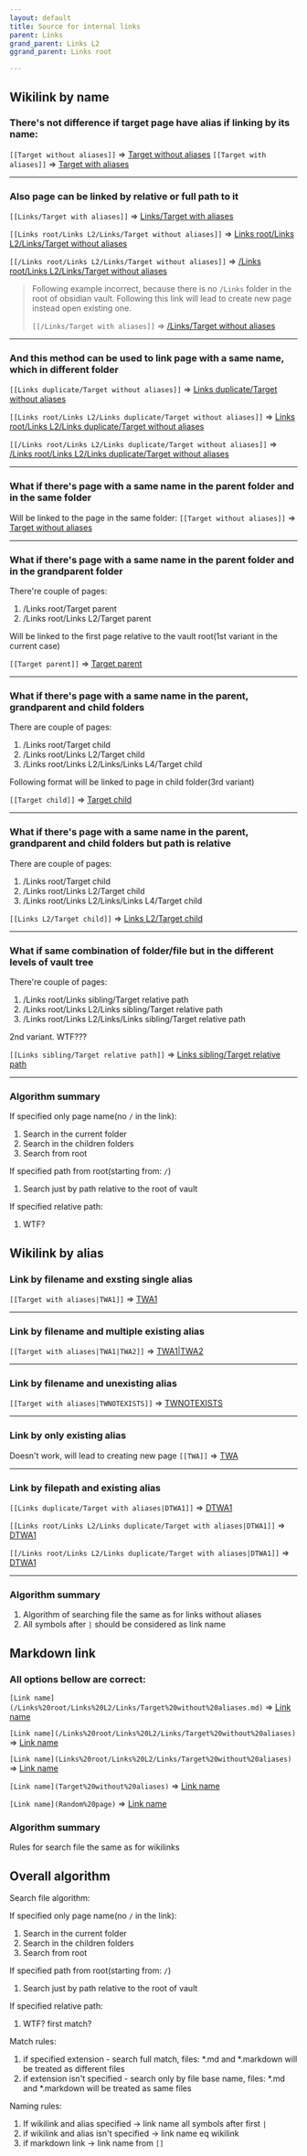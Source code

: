 ```yaml
---
layout: default
title: Source for internal links
parent: Links
grand_parent: Links L2
ggrand_parent: Links root

---
```


## Wikilink by name

### There's not difference if target page have alias if linking by its name:

`[[Target without aliases]]` => [Target without aliases](/obsidian-publish-action-test/Links%20root/Links%20L2/Links/Target%20without%20aliases)
`[[Target with aliases]]` => [Target with aliases](/obsidian-publish-action-test/Links%20root/Links%20L2/Links/Target%20with%20aliases)

***

### Also page can be linked by relative or full path to it

`[[Links/Target with aliases]]` => [Links/Target with aliases](/obsidian-publish-action-test/Links%20root/Links%20L2/Links/Target%20with%20aliases)

`[[Links root/Links L2/Links/Target without aliases]]` => [Links root/Links L2/Links/Target without aliases](/obsidian-publish-action-test/Links%20root/Links%20L2/Links/Target%20without%20aliases)

`[[/Links root/Links L2/Links/Target without aliases]]` => [/Links root/Links L2/Links/Target without aliases](/obsidian-publish-action-test/Links%20root/Links%20L2/Links/Target%20without%20aliases)

> Following example incorrect, because there is no `/Links` folder in the root
> of obsidian vault. Following this link will lead to create new page instead open existing one.
>
> `[[/Links/Target with aliases]]` => [/Links/Target without aliases](/Links/Target%20without%20aliases)

***

### And this method can be used to link page with a same name, which in different folder

`[[Links duplicate/Target without aliases]]` => [Links duplicate/Target without aliases](/obsidian-publish-action-test/Links%20root/Links%20L2/Links%20duplicate/Target%20without%20aliases)

`[[Links root/Links L2/Links duplicate/Target without aliases]]` => [Links root/Links L2/Links duplicate/Target without aliases](/obsidian-publish-action-test/Links%20root/Links%20L2/Links%20duplicate/Target%20without%20aliases)

`[[/Links root/Links L2/Links duplicate/Target without aliases]]` => [/Links root/Links L2/Links duplicate/Target without aliases](/obsidian-publish-action-test/Links%20root/Links%20L2/Links%20duplicate/Target%20without%20aliases)

***

### What if there's page with a same name in the parent folder and in the same folder

Will be linked to the page in the same folder:
`[[Target without aliases]]` => [Target without aliases](/obsidian-publish-action-test/Links%20root/Links%20L2/Links/Target%20without%20aliases)

***

### What if there's page with a same name in the parent folder and in the grandparent folder

There're couple of pages:

1.  /Links root/Target parent
2.  /Links root/Links L2/Target parent

Will be linked to the first page relative to the vault root(1st variant in the current case)

`[[Target parent]]` => [Target parent](/obsidian-publish-action-test/Links%20root/Target%20parent)

***

### What if there's page with a same name in the parent, grandparent and child folders

There are couple of pages:

1.  /Links root/Target child
2.  /Links root/Links L2/Target child
3.  /Links root/Links L2/Links/Links L4/Target child

Following format will be linked to page in child folder(3rd variant)

`[[Target child]]` => [Target child](/obsidian-publish-action-test/Links%20root/Links%20L2/Links/Links%20L4/Target%20child)

***

### What if there's page with a same name in the parent, grandparent and child folders but path is relative

There are couple of pages:

1.  /Links root/Target child
2.  /Links root/Links L2/Target child
3.  /Links root/Links L2/Links/Links L4/Target child

`[[Links L2/Target child]]` => [Links L2/Target child](/obsidian-publish-action-test/Links%20root/Links%20L2/Target%20child)

***

### What if same combination of folder/file but in the different levels of vault tree

There're couple of pages:

1.  /Links root/Links sibling/Target relative path
2.  /Links root/Links L2/Links sibling/Target relative path
3.  /Links root/Links L2/Links/Links sibling/Target relative path

2nd variant. WTF???

`[[Links sibling/Target relative path]]` => [Links sibling/Target relative path](/obsidian-publish-action-test/Links%20root/Links%20L2/Links/Links%20sibling/Target%20relative%20path)

***

### Algorithm summary

If specified only page name(no `/` in the link):

1.  Search in the current folder
2.  Search in the children folders
3.  Search from root

If specified path from root(starting from: `/`)

1.  Search just by path relative to the root of vault

If specified relative path:

1.  WTF?

## Wikilink by alias

### Link by filename and  exsting single alias

`[[Target with aliases|TWA1]]` => [TWA1](/obsidian-publish-action-test/Links%20root/Links%20L2/Links/Target%20with%20aliases)

***

### Link by filename and multiple existing alias

`[[Target with aliases|TWA1|TWA2]]` => [TWA1|TWA2](/obsidian-publish-action-test/Links%20root/Links%20L2/Links/Target%20with%20aliases)

***

### Link by filename and unexisting alias

`[[Target with aliases|TWNOTEXISTS]]` => [TWNOTEXISTS](/obsidian-publish-action-test/Links%20root/Links%20L2/Links/Target%20with%20aliases)

***

### Link by only existing alias

Doesn't work, will lead to creating new page
`[[TWA]]` => [TWA](TWA)

***

### Link by filepath and existing alias

`[[Links duplicate/Target with aliases|DTWA1]]` => [DTWA1](/obsidian-publish-action-test/Links%20root/Links%20L2/Links%20duplicate/Target%20with%20aliases)

`[[Links root/Links L2/Links duplicate/Target with aliases|DTWA1]]` => [DTWA1](/obsidian-publish-action-test/Links%20root/Links%20L2/Links%20duplicate/Target%20with%20aliases)

`[[/Links root/Links L2/Links duplicate/Target with aliases|DTWA1]]` => [DTWA1](/obsidian-publish-action-test/Links%20root/Links%20L2/Links%20duplicate/Target%20with%20aliases)

***

### Algorithm summary

1.  Algorithm of searching file the same as for links without aliases
2.  All symbols after `|` should be considered as link name

## Markdown link

### All options bellow are correct:

`[Link name](/Links%20root/Links%20L2/Links/Target%20without%20aliases.md)` => [Link name](/obsidian-publish-action-test/Links%20root/Links%20L2/Links/Target%20without%20aliases)

`[Link name](/Links%20root/Links%20L2/Links/Target%20without%20aliases)` => [Link name](/obsidian-publish-action-test/Links%20root/Links%20L2/Links/Target%20without%20aliases)

`[Link name](Links%20root/Links%20L2/Links/Target%20without%20aliases)` => [Link name](/obsidian-publish-action-test/Links%20root/Links%20L2/Links/Target%20without%20aliases)

`[Link name](Target%20without%20aliases)` => [Link name](/obsidian-publish-action-test/Links%20root/Links%20L2/Links/Target%20without%20aliases)

`[Link name](Random%20page)` => [Link name](/obsidian-publish-action-test/Links%20root/Links%20L2/Links%20sibling/Random%20page)

### Algorithm summary

Rules for search file the same as for wikilinks

## Overall algorithm

Search file algorithm:

If specified only page name(no `/` in the link):

1.  Search in the current folder
2.  Search in the children folders
3.  Search from root

If specified path from root(starting from: `/`)

1.  Search just by path relative to the root of vault

If specified relative path:

1.  WTF? first match?

Match rules:

1.  if specified extension - search full match, files: \*.md and \*.markdown will be treated as different files
2.  if extension isn't specified - search only by file base name, files: \*.md and \*.markdown will be treated as same files

Naming rules:

1.  If wikilink and alias specified -> link name all symbols after first `|`
2.  if wikilink and alias isn't specified -> link name eq wikilink
3.  if markdown link -> link name from `[]`
